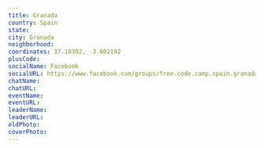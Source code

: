 ```yaml
---
title: Granada
country: Spain
state: 
city: Granada
neighborhood: 
coordinates: 37.18302, -3.602192
plusCode:
socialName: Facebook
socialURL: https://www.facebook.com/groups/free.code.camp.spain.granada
chatName:
chatURL:
eventName:
eventURL:
leaderName:
leaderURL:
oldPhoto: 
coverPhoto:
---
```

